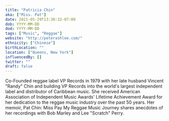 ```yaml
---
title: "Patricia Chin"
aka: ["Miss. Pat"]
date: 2021-05-29T13:30:32-07:00
dob: YYYY-MM-DD
dod: YYYY-MM-DD
tags: ["Music", "Reggae"]
website: "http://peterashlee.com/"
ethnicity: ["Chinese"]
birthLocation: ""
location: ["Queens, New York"]
influencedBy: []
twitter: ""
draft: false
---
```


Co-Founded reggae label VP Records in 1979 with her late husband Vincent "Randy" Chin and building VP Records into the world's largest independent label and distributor of Caribbean music. She received American Association of Independent Music Awards' Lifetime Achievement Award for her dedication to the reggae music industry over the past 50 years. Her memoir, Pat Chin: Miss Pay My Reggae Music Journey shares anecdotes of her recordings with Bob Marley and Lee "Scratch" Perry.